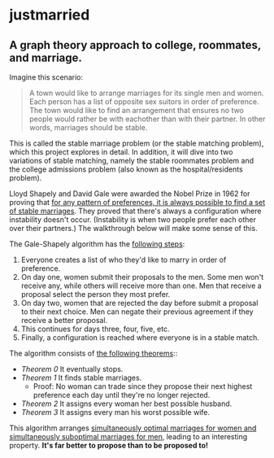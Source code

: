 # justmarried
## A graph theory approach to college, roommates, and marriage.

Imagine this scenario: 
> A town would like to arrange marriages for its single men and women. Each person has a list of opposite sex suitors in order of preference. The town would like to find an arrangement that ensures no two people would rather be with eachother than with their partner. In other words, marriages should be stable. 

This is called the stable marriage problem (or the stable matching problem), which this project explores in detail. In addition, it will dive into two variations of stable matching, namely the stable roommates problem and the college admissions problem (also known as the hospital/residents problem).

Lloyd Shapely and David Gale were awarded the Nobel Prize in 1962 for proving that [for any pattern of preferences, it is always possible to find a set of stable marriages](https://apps.dtic.mil/dtic/tr/fulltext/u2/251958.pdf). They proved that there's always a configuration where instability doesn't occur. (Instability is when two people prefer each other over their partners.) The walkthrough below will make some sense of this.

The Gale-Shapely algorithm has the [following steps](https://www.youtube.com/watch?v=Qcv1IqHWAzg):
1. Everyone creates a list of who they'd like to marry in order of preference.
1. On day one, women submit their proposals to the men. Some men won't receive any, while others will receive more than one. Men that receive a proposal select the person they most prefer.
1. On day two, women that are rejected the day before submit a proposal to their next choice. Men can negate their previous agreement if they receive a better proposal.
1. This continues for days three, four, five, etc.
1. Finally, a configuration is reached where everyone is in a stable match.

The  algorithm consists of [the following theorems](https://www.youtube.com/watch?v=LtTV6rIxhdo)::
* *Theorem 0* It eventually stops.
* *Theorem 1* It finds stable marriages.
  * Proof: No woman can trade since they propose their next highest preference each day until they're no longer rejected.
* *Theorem 2* It assigns every woman her best possible husband.
* *Theorem 3* It assigns every man his worst possible wife.

This algorithm arranges [simultaneously optimal marriages for women and simultaneously suboptimal marriages for men](https://youtu.be/LtTV6rIxhdo?t=331), leading to an interesting property. **It's far better to propose than to be proposed to!**
